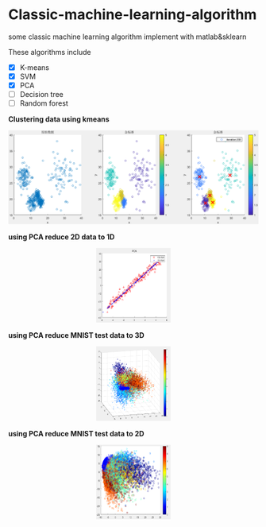 # Classic-machine-learning-algorithm
some classic machine learning algorithm implement with matlab&sklearn

These algorithms include
- [x] K-means
- [X] SVM
- [X] PCA
- [ ] Decision tree
- [ ] Random forest

**Clustering data using kmeans**
<div align=center><img src="https://github.com/assassint2017/Classic-machine-learning-algorithm/blob/master/img/K-means.png"alt="PCA"/></div>

**using PCA reduce 2D data to 1D**
<div align=center><img width="150" height="150" src="https://github.com/assassint2017/Classic-machine-learning-algorithm/blob/master/img/PCA.png"alt="PCA"/></div>

**using PCA reduce MNIST test data to 3D**
<div align=center><img width="150" height="150" src="https://github.com/assassint2017/Classic-machine-learning-algorithm/blob/master/img/PCA3D.png"alt="PCA"/></div>

**using PCA reduce MNIST test data to 2D**
<div align=center><img width="150" height="150" src="https://github.com/assassint2017/Classic-machine-learning-algorithm/blob/master/img/PCA2D.png"alt="PCA"/></div>





